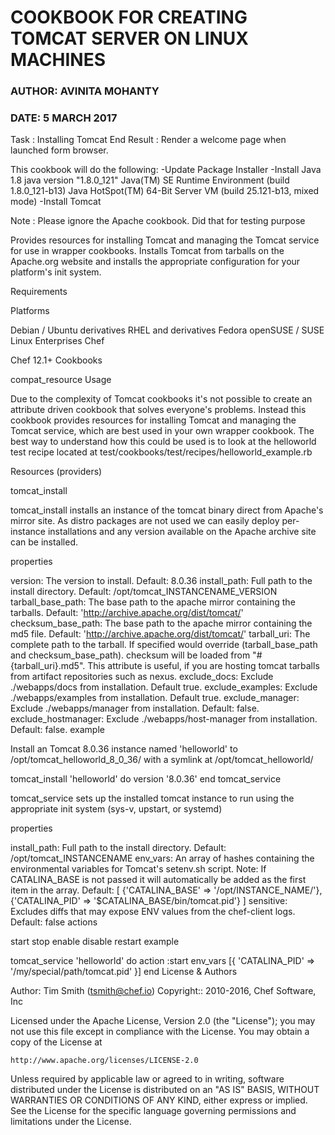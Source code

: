 # COOKBOOK FOR CREATING TOMCAT SERVER ON LINUX MACHINES

### AUTHOR:     AVINITA MOHANTY
### DATE:       5 MARCH 2017

Task : Installing Tomcat
End Result : Render a welcome page when launched form browser.

This cookbook will do the following:
-Update Package Installer
-Install Java 1.8
    java version "1.8.0_121"
    Java(TM) SE Runtime Environment (build 1.8.0_121-b13)
    Java HotSpot(TM) 64-Bit Server VM (build 25.121-b13, mixed mode)
-Install Tomcat


Note : Please ignore the Apache cookbook. Did that for testing purpose


Provides resources for installing Tomcat and managing the Tomcat service for use in wrapper cookbooks. Installs Tomcat from tarballs on the Apache.org website and installs the appropriate configuration for your platform's init system.

Requirements

Platforms

Debian / Ubuntu derivatives
RHEL and derivatives
Fedora
openSUSE / SUSE Linux Enterprises
Chef

Chef 12.1+
Cookbooks

compat_resource
Usage

Due to the complexity of Tomcat cookbooks it's not possible to create an attribute driven cookbook that solves everyone's problems. Instead this cookbook provides resources for installing Tomcat and managing the Tomcat service, which are best used in your own wrapper cookbook. The best way to understand how this could be used is to look at the helloworld test recipe located at test/cookbooks/test/recipes/helloworld_example.rb

Resources (providers)

tomcat_install

tomcat_install installs an instance of the tomcat binary direct from Apache's mirror site. As distro packages are not used we can easily deploy per-instance installations and any version available on the Apache archive site can be installed.

properties

version: The version to install. Default: 8.0.36
install_path: Full path to the install directory. Default: /opt/tomcat_INSTANCENAME_VERSION
tarball_base_path: The base path to the apache mirror containing the tarballs. Default: 'http://archive.apache.org/dist/tomcat/'
checksum_base_path: The base path to the apache mirror containing the md5 file. Default: 'http://archive.apache.org/dist/tomcat/'
tarball_uri: The complete path to the tarball. If specified would override (tarball_base_path and checksum_base_path). checksum will be loaded from "#{tarball_uri}.md5". This attribute is useful, if you are hosting tomcat tarballs from artifact repositories such as nexus.
exclude_docs: Exclude ./webapps/docs from installation. Default true.
exclude_examples: Exclude ./webapps/examples from installation. Default true.
exclude_manager: Exclude ./webapps/manager from installation. Default: false.
exclude_hostmanager: Exclude ./webapps/host-manager from installation. Default: false.
example

Install an Tomcat 8.0.36 instance named 'helloworld' to /opt/tomcat_helloworld_8_0_36/ with a symlink at /opt/tomcat_helloworld/

tomcat_install 'helloworld' do
  version '8.0.36'
end
tomcat_service

tomcat_service sets up the installed tomcat instance to run using the appropriate init system (sys-v, upstart, or systemd)

properties

install_path: Full path to the install directory. Default: /opt/tomcat_INSTANCENAME
env_vars: An array of hashes containing the environmental variables for Tomcat's setenv.sh script. Note: If CATALINA_BASE is not passed it will automatically be added as the first item in the array. Default: [ {'CATALINA_BASE' => '/opt/INSTANCE_NAME/'}, {'CATALINA_PID' => '$CATALINA_BASE/bin/tomcat.pid'} ]
sensitive: Excludes diffs that may expose ENV values from the chef-client logs. Default: false
actions

start
stop
enable
disable
restart
example

tomcat_service 'helloworld' do
  action :start
  env_vars [{ 'CATALINA_PID' => '/my/special/path/tomcat.pid' }]
end
License & Authors

Author: Tim Smith (tsmith@chef.io)
Copyright:: 2010-2016, Chef Software, Inc

Licensed under the Apache License, Version 2.0 (the "License");
you may not use this file except in compliance with the License.
You may obtain a copy of the License at

    http://www.apache.org/licenses/LICENSE-2.0

Unless required by applicable law or agreed to in writing, software
distributed under the License is distributed on an "AS IS" BASIS,
WITHOUT WARRANTIES OR CONDITIONS OF ANY KIND, either express or implied.
See the License for the specific language governing permissions and
limitations under the License.
